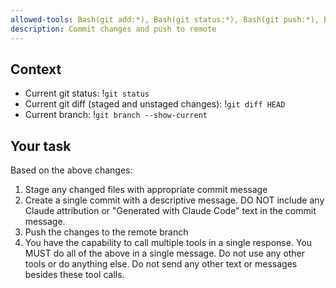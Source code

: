 ```yaml
---
allowed-tools: Bash(git add:*), Bash(git status:*), Bash(git push:*), Bash(git commit:*)
description: Commit changes and push to remote
---
```


## Context

- Current git status: !`git status`
- Current git diff (staged and unstaged changes): !`git diff HEAD`
- Current branch: !`git branch --show-current`

## Your task

Based on the above changes:

1. Stage any changed files with appropriate commit message
2. Create a single commit with a descriptive message. DO NOT include any Claude
   attribution or "Generated with Claude Code" text in the commit message.
3. Push the changes to the remote branch
4. You have the capability to call multiple tools in a single response. You MUST
   do all of the above in a single message. Do not use any other tools or do
   anything else. Do not send any other text or messages besides these tool
   calls.
